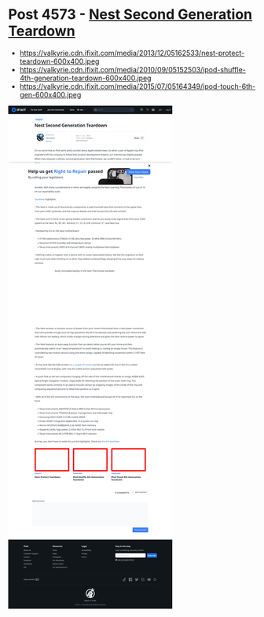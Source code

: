 # Post 4573 - [Nest Second Generation Teardown](https://www.ifixit.com/News/4573/nest-second-generation-teardown)

- https://valkyrie.cdn.ifixit.com/media/2013/12/05162533/nest-protect-teardown-600x400.jpeg
- https://valkyrie.cdn.ifixit.com/media/2010/09/05152503/ipod-shuffle-4th-generation-teardown-600x400.jpeg
- https://valkyrie.cdn.ifixit.com/media/2015/07/05164349/ipod-touch-6th-gen-600x400.jpeg

![screencap](screenshots/c3894213-eccd-40ae-badd-19e30745a617.png)
